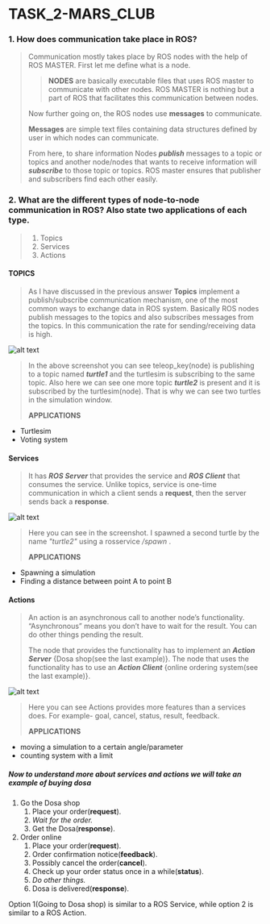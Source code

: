 # TASK_2-MARS_CLUB

### 1. How does communication take place in ROS?

>Communication mostly takes place by ROS nodes with the help of ROS MASTER. First let me define what is a node.
>>**NODES** are basically executable files that uses ROS master to communicate with other nodes. ROS MASTER is nothing but a part of ROS that facilitates this communication between nodes.
>
>Now further going on, the ROS nodes use **messages** to communicate.
>
> **Messages** are simple text files containing data structures defined by user in which nodes can communicate.
>
>From here, to share information Nodes **_publish_** messages to a topic or topics and another node/nodes that wants to receive information will **_subscribe_** to those topic or topics. ROS master ensures that publisher and subscribers find each other easily.

### 2. What are the different types of node-to-node communication in ROS? Also state two applications of each type.

> 1. Topics
> 2. Services
> 3. Actions

#### TOPICS
>As I have discussed in the previous answer **Topics** implement a publish/subscribe communication mechanism, one of the most common ways to exchange data in ROS system. Basically ROS nodes publish messages to the topics and also subscribes messages from the topics. In this communication the rate for sending/receiving data is high.
>
![alt text](https://github.com/ec21b1006/TASK_2-MARS_CLUB/tree/main/reference_ss/topics.png)
>
>In the above screenshot you can see teleop_key(node) is publishing to a topic named **_turtle1_** and the turtlesim is subscribing to the same topic. Also here we can see one more topic **_turtle2_** is present and it is subscribed by the turtlesim(node). That is why we can see two turtles in the simulation window.
>
>**APPLICATIONS**
> 
* Turtlesim
* Voting system

#### Services
>It has **_ROS Server_** that provides the service and **_ROS Client_** that consumes the service. Unlike topics, service is one-time communication in which a client sends a **request**, then the server sends back a **response**.
>
![alt text](https://github.com/ec21b1006/TASK_2-MARS_CLUB/tree/main/reference_ss/services.png)
>
>Here you can see in the screenshot. I spawned a second turtle by the name _"turtle2"_ using a rosservice _/spawn_ .
>
>**APPLICATIONS**
> 
* Spawning a simulation
* Finding a distance between point A to point B


#### Actions
>An action is an asynchronous call to another node’s functionality. “Asynchronous” means you don’t have to wait for the result. You can do other things pending the result.
>
>The node that provides the functionality has to implement an **_Action Server_** {Dosa shop(see the last example)}. The node that uses the functionality has to use an **_Action Client_** {online ordering system(see the last example)}.
>
![alt text](https://www.theconstructsim.com/wp-content/uploads/2017/12/ros_action.png)
>
>Here you can see Actions provides more features than a services does. For example- goal, cancel, status, result, feedback.
>
>**APPLICATIONS**
> 
* moving a simulation to a certain angle/parameter
* counting system with a limit

#####  Now to understand more about services and actions we will take an example of buying dosa

1. Go the Dosa shop
    1. Place your order(**request**).
    2. _Wait for the order._
    3. Get the Dosa(**response**).
2. Order online
    1. Place your order(**request**).
    2. Order confirmation notice(**feedback**).
    3. Possibly cancel the order(**cancel**).
    4. Check up your order status once in a while(**status**).
    5. _Do other things._
    6. Dosa is delivered(**response**).

Option 1(Going to Dosa shop) is similar to a ROS Service, while option 2 is similar to a ROS Action.